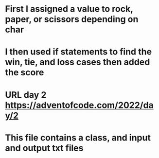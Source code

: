 # First I assigned a value to rock, paper, or scissors depending on char
# I then used if statements to find the win, tie, and loss cases then added the score
# URL day 2 https://adventofcode.com/2022/day/2
# This file contains a class, and input and output txt files
